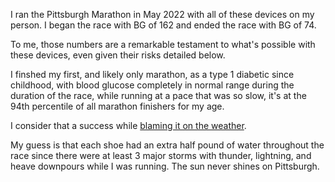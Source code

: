 <p>I ran the Pittsburgh Marathon in May 2022 with all of these devices on my person. I began the race with BG of 162 and ended the race with BG of 74.
<p>To me, those numbers are a remarkable testament to what's possible with these devices, even given their risks detailed below.
<p>I finshed my first, and likely only marathon, as a type 1 diabetic since childhood, with blood glucose completely in normal range during the duration of the race, while running at a pace that was so slow, it's at the 94th percentile of all marathon finishers for my age. 
<p>I consider that a success while <a href="https://www.wpxi.com/news/local/allegheny-county/30000-runners-brave-soggy-weather-pittsburgh-marathon/OXIUOECXDRHJNAHE7U4OMP6URQ/">blaming it on the weather</a>. 
<p>My guess is that each shoe had an extra half pound of water throughout the race since there were at least 3 major storms with thunder, lightning, and heave downpours while I was running. The sun never shines on Pittsburgh.
